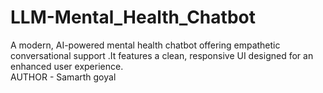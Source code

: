 # LLM-Mental_Health_Chatbot
A modern, AI-powered mental health chatbot offering empathetic conversational support .It features a clean, responsive UI designed for an enhanced user experience.
<br>
AUTHOR - Samarth goyal